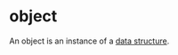 # object

An object is an instance of a [data structure](/data_md/computer_science/definitions/foundamental/data_structure.md).
